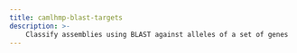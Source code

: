 ```yaml
---
title: camlhmp-blast-targets
description: >-
    Classify assemblies using BLAST against alleles of a set of genes
---
```


